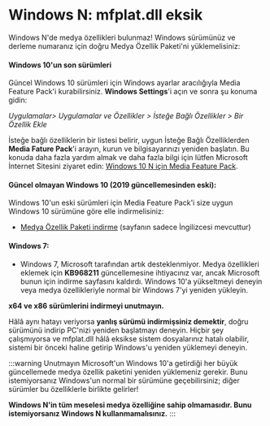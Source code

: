 # Windows N: mfplat.dll eksik

Windows N'de medya özellikleri bulunmaz! Windows sürümünüz ve derleme numaranız için doğru Medya Özellik Paketi'ni yüklemelisiniz:

#### Windows 10'un son sürümleri
Güncel Windows 10 sürümleri için Windows ayarlar aracılığıyla Media Feature Pack'i kurabilirsiniz. **Windows Settings**'i açın ve sonra şu konuma gidin:

*Uygulamalar> Uygulamalar ve Özellikler > İsteğe Bağlı Özellikler > Bir Özellik Ekle*

İsteğe bağlı özelliklerin bir listesi belirir, uygun İsteğe Bağlı Özelliklerden **Media Fature Pack**'i arayın, kurun ve bilgisayarınızı yeniden başlatın. Bu konuda daha fazla yardım almak ve daha fazla bilgi için lütfen Microsoft İnternet Sitesini ziyaret edin: [Windows 10 N için Media Feature Pack](https://support.microsoft.com/en-us/help/4516397/media-feature-pack-for-windows-10-n-november-2019).

#### Güncel olmayan Windows 10 (2019 güncellemesinden eski):
Windows 10'un eski sürümleri için Media Feature Pack'i size uygun Windows 10 sürümüne göre elle indirmelisiniz:
  * [Medya Özellik Paketi indirme](https://www.microsoft.com/en-us/software-download/mediafeaturepack) (sayfanın sadece İngilizcesi mevcuttur)

#### Windows 7:
  * Windows 7, Microsoft tarafından artık desteklenmiyor. Medya özellikleri eklemek için **KB968211** güncellemesine ihtiyacınız var, ancak Microsoft bunun için indirme sayfasını kaldırdı. Windows 10'a yükseltmeyi deneyin veya medya özellikleriyle normal bir Windows 7'yi yeniden yükleyin.

**x64 ve x86 sürümlerini indirmeyi unutmayın.**

Hâlâ aynı hatayı veriyorsa **yanlış sürümü indirmişsiniz demektir**, doğru sürümünü indirip PC'nizi yeniden başlatmayı deneyin. Hiçbir şey çalışmıyorsa ve mfplat.dll hâlâ eksikse sistem dosyalarınız hatalı olabilir, sistemi bir önceki haline getirip Windows'u yeniden yüklemeyi deneyin.

:::warning
Unutmayın Microsoft'un Windows 10'a getirdiği her büyük güncellemede medya özellik paketini yeniden yüklemeniz gerekir. Bunu istemiyorsanız Windows'un normal bir sürümüne geçebilirsiniz; diğer sürümler bu özelliklerle birlikte gelirler!

**Windows N'in tüm meselesi medya özelliğine sahip olmamasıdır. Bunu istemiyorsanız Windows N kullanmamalısınız.**
:::